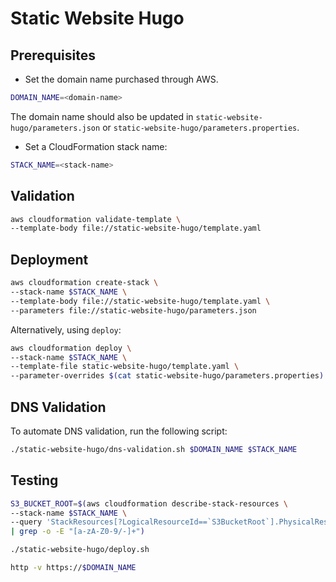 # Static Website Hugo

## Prerequisites

* Set the domain name purchased through AWS.

```bash
DOMAIN_NAME=<domain-name>
```

The domain name should also be updated in `static-website-hugo/parameters.json` or `static-website-hugo/parameters.properties`.

* Set a CloudFormation stack name:

```bash
STACK_NAME=<stack-name>
```

## Validation

```bash
aws cloudformation validate-template \
--template-body file://static-website-hugo/template.yaml
```

## Deployment

```bash
aws cloudformation create-stack \
--stack-name $STACK_NAME \
--template-body file://static-website-hugo/template.yaml \
--parameters file://static-website-hugo/parameters.json
```

Alternatively, using `deploy`:

```bash
aws cloudformation deploy \
--stack-name $STACK_NAME \
--template-file static-website-hugo/template.yaml \
--parameter-overrides $(cat static-website-hugo/parameters.properties)
```

## DNS Validation

To automate DNS validation, run the following script:

```bash
./static-website-hugo/dns-validation.sh $DOMAIN_NAME $STACK_NAME
```

## Testing

```bash
S3_BUCKET_ROOT=$(aws cloudformation describe-stack-resources \
--stack-name $STACK_NAME \
--query 'StackResources[?LogicalResourceId==`S3BucketRoot`].PhysicalResourceId' \
| grep -o -E "[a-zA-Z0-9/-]+")
```

```bash
./static-website-hugo/deploy.sh
```

```bash
http -v https://$DOMAIN_NAME
```
